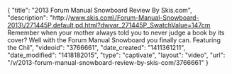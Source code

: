 {
    "title": "2013 Forum Manual Snowboard Review By Skis.com",
    "description": "http:\/\/www.skis.com\/Forum-Manual-Snowboard-2013\/271445P,default,pd.html?dwvar_271445P_SwatchValue=147cm  Remember when your mother always told you to never judge a book by its cover? Well with the Forum Manual Snowboard you finally can. Featuring the Chil",
    "videoid": "3766661",
    "date_created": "1411361211",
    "date_modified": "1418182015",
    "type": "captivate",
    "layout": "video",
    "url": "\/v\/2013-forum-manual-snowboard-review-by-skis-com\/3766661"
}